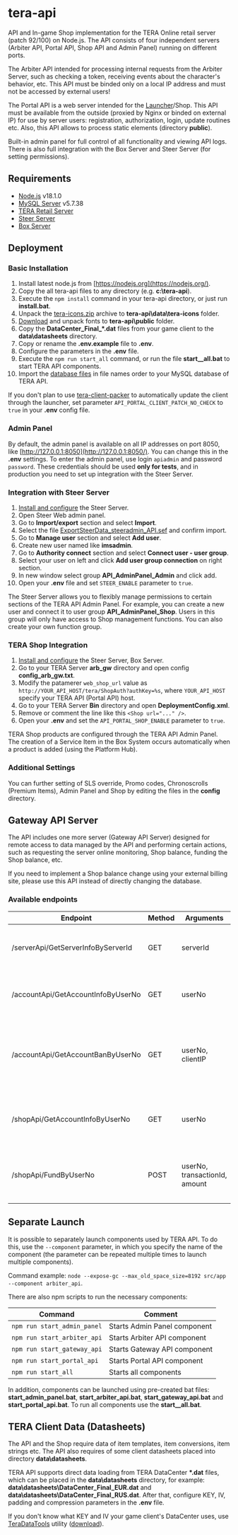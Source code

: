 # tera-api

API and In-game Shop implementation for the TERA Online retail server (patch 92/100) on Node.js. The API consists of four independent servers (Arbiter API, Portal API, Shop API and Admin Panel) running on different ports.

The Arbiter API intended for processing internal requests from the Arbiter Server, such as checking a token, receiving events about the character's behavior, etc. This API must be binded only on a local IP address and must not be accessed by external users!

The Portal API is a web server intended for the [Launcher](https://github.com/justkeepquiet/tera-launcher)/Shop. This API must be available from the outside (proxied by Nginx or binded on external IP) for use by server users: registration, authorization, login, update routines etc. Also, this API allows to process static elements (directory **public**).

Built-in admin panel for full control of all functionality and viewing API logs. There is also full integration with the Box Server and Steer Server (for setting permissions).

## Requirements

* [Node.js](https://nodejs.org/en/) v18.1.0
* [MySQL Server](https://dev.mysql.com/downloads/mysql/5.7.html) v5.7.38
* [TERA Retail Server](https://forum.ragezone.com/f797/)
* [Steer Server](https://forum.ragezone.com/f797/tera-92-100-steer-server-1206086/)
* [Box Server](https://forum.ragezone.com/f797/tera-92-100-steer-server-1206086/)

## Deployment

### Basic Installation

1. Install latest node.js from [https://nodejs.org](https://nodejs.org/).
2. Copy the all tera-api files to any directory (e.g. **c:\tera-api**).
3. Execute the `npm install` command in your tera-api directory, or just run **install.bat**.
4. Unpack the [tera-icons.zip](share/data) archive to **tera-api\data\tera-icons** folder.
5. [Download](https://disk.yandex.ru/d/ert9ccPa7BWehA) and unpack fonts to **tera-api\public** folder.
6. Copy the **DataCenter_Final_\*.dat** files from your game client to the **data\datasheets** directory.
7. Copy or rename the **.env.example** file to **.env**.
8. Configure the parameters in the **.env** file.
9. Execute the `npm run start_all` command, or run the file **start__all.bat** to start TERA API components.
10. Import the [database files](share/db) in file names order to your MySQL database of TERA API.

If you don't plan to use [tera-client-packer](https://github.com/justkeepquiet/tera-client-packer) to automatically update the client through the launcher, set parameter `API_PORTAL_CLIENT_PATCH_NO_CHECK` to `true` in your **.env** config file.

### Admin Panel

By default, the admin panel is available on all IP addresses on port 8050, like [http://127.0.0.1:8050](http://127.0.0.1:8050/). You can change this in the **.env** settings. To enter the admin panel, use login `apiadmin` and password `password`. These credentials should be used **only for tests**, and in production you need to set up integration with the Steer Server.

### Integration with Steer Server

1. [Install and configure](https://forum.ragezone.com/f797/tera-92-100-steer-server-1206086/) the Steer Server.
2. Open Steer Web admin panel.
3. Go to **Import/export** section and select **Import**.
4. Select the file [ExportSteerData_steeradmin_API.sef](share/steer) and confirm import.
5. Go to **Manage user** section and select **Add user**.
6. Create new user named like **imsadmin**.
7. Go to **Authority connect** section and select **Connect user - user group**.
8. Select your user on left and click **Add user group connection** on right section.
9. In new window select group **API_AdminPanel_Admin** and click add.
10. Open your **.env** file and set `STEER_ENABLE` parameter to `true`.

The Steer Server allows you to flexibly manage permissions to certain sections of the TERA API Admin Panel. For example, you can create a new user and connect it to user group **API_AdminPanel_Shop**. Users in this group will only have access to Shop management functions. You can also create your own function group.

### TERA Shop Integration

1. [Install and configure](https://forum.ragezone.com/f797/tera-92-100-steer-server-1206086/) the Steer Server, Box Server.
2. Go to your TERA Server **arb_gw** directory and open config **config_arb_gw.txt**.
3. Modify the patamerer `web_shop_url` value as `http://YOUR_API_HOST/tera/ShopAuth?authKey=%s`, where `YOUR_API_HOST` specify your TERA API (Portal API) host.
4. Go to your TERA Server **Bin** directory and open **DeploymentConfig.xml**.
5. Remove or comment the line like this `<Shop url="..." />`.
6. Open your **.env** and set the `API_PORTAL_SHOP_ENABLE` parameter to `true`.

TERA Shop products are configured through the TERA API Admin Panel. The creation of a Service Item in the Box System occurs automatically when a product is added (using the Platform Hub).

### Additional Settings

You can further setting of SLS override, Promo codes, Chronoscrolls (Premium Items), Admin Panel and Shop by editing the files in the **config** directory.

## Gateway API Server

The API includes one more server (Gateway API Server) designed for remote access to data managed by the API and performing certain actions, such as requesting the server online monitoring, Shop balance, funding the Shop balance, etc.

If you need to implement a Shop balance change using your external billing site, please use this API instead of directly changing the database.

### Available endpoints

Endpoint | Method | Arguments | Description
--- | --- | --- | ---
/serverApi/GetServerInfoByServerId | GET | serverId | Request the server information of specified server ID.
/accountApi/GetAccountInfoByUserNo | GET | userNo | Request the account information of specified account ID.
/accountApi/GetAccountBanByUserNo | GET | userNo, clientIP | Request the account banned status of specified account ID and client IP.
/shopApi/GetAccountInfoByUserNo | GET | userNo | Request the Shop balance of the specified account ID.
/shopApi/FundByUserNo | POST | userNo, transactionId, amount | Fund the Shop balance of the specified account ID.

## Separate Launch

It is possible to separately launch components used by TERA API. To do this, use the `--component` parameter, in which you specify the name of the component (the parameter can be repeated multiple times to launch multiple components).

Command example: `node --expose-gc --max_old_space_size=8192 src/app --component arbiter_api`.

There are also npm scripts to run the necessary components:

Command | Comment
--- | ---
`npm run start_admin_panel` | Starts Admin Panel component
`npm run start_arbiter_api` | Starts Arbiter API component
`npm run start_gateway_api` | Starts Gateway API component
`npm run start_portal_api` | Starts Portal API component
`npm run start_all` | Starts all components

In addition, components can be launched using pre-created bat files: **start_admin_panel.bat**, **start_arbiter_api.bat**, **start_gateway_api.bat** and **start_portal_api.bat**. To run all components use the **start__all.bat**.

## TERA Client Data (Datasheets)

The API and the Shop require data of item templates, item conversions, item strings etc. The API also requires of some client datasheets placed into directory **data\datasheets**.

TERA API supports direct data loading from TERA DataCenter **\*.dat** files, which can be placed in the **data\datasheets** directory, for example: **data\datasheets\DataCenter_Final_EUR.dat** and **data\datasheets\DataCenter_Final_RUS.dat**. After that, configure KEY, IV, padding and compression parameters in the **.env** file.

If you don't know what KEY and IV your game client's DataCenter uses, use [TeraDataTools](https://github.com/Gl0/TeraDataTools) utility ([download](https://drive.google.com/file/d/1cBvP6OCcUbHO8dgtXOnuHOhZNJ9UJ67j/view?usp=sharing)).
